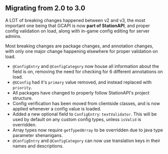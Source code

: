 ## Migrating from 2.0 to 3.0

A LOT of breaking changes happened between v2 and v3, the most important one being that GCAPI is now **part of StationAPI**, and proper config validation on load, along with in-game config editing for server admins.

Most breaking changes are package changes, and annotation changes, with only one major change happening elsewhere for proper validation on load.

- `@ConfigEntry` and `@ConfigCategory` now house all information about the field is on, removing the need for checking for 6 different annotations on load.
- `@GConfig` had it's `primary` value removed, and instead replaced with `priority`.
- All packages have changed to properly follow StationAPI's project structure.
- Config verification has been moved from clientside classes, and is now applied whenever a config value is loaded.
- Added a new optional field to `ConfigEntry`: `textValidator`. This will be used by default on any custom config types, unless `isValid` is overridden.
- Array types now require `getTypedArray` to be overridden due to java type parameter shenanigans.
- `@ConfigEntry` and `@ConfigCategory` can now use translation keys in their names and descriptions.
